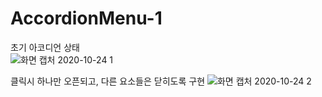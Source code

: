 # AccordionMenu-1
 초기 아코디언 상태 <br/>
![화면 캡처 2020-10-24 1](https://user-images.githubusercontent.com/73355297/97078609-3e9e5980-1628-11eb-881d-91686e83885b.png)

클릭시 하나만 오픈되고, 다른 요소들은 닫히도록 구현
![화면 캡처 2020-10-24 2](https://user-images.githubusercontent.com/73355297/97078610-3fcf8680-1628-11eb-8dac-a6b47b48324d.png)
